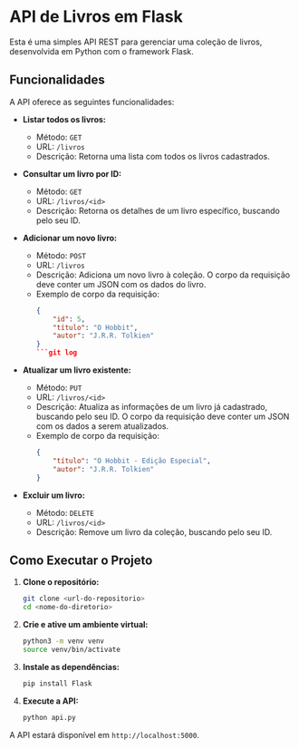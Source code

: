 # API de Livros em Flask

Esta é uma simples API REST para gerenciar uma coleção de livros, desenvolvida em Python com o framework Flask.

## Funcionalidades

A API oferece as seguintes funcionalidades:

*   **Listar todos os livros:**
    *   Método: `GET`
    *   URL: `/livros`
    *   Descrição: Retorna uma lista com todos os livros cadastrados.

*   **Consultar um livro por ID:**
    *   Método: `GET`
    *   URL: `/livros/<id>`
    *   Descrição: Retorna os detalhes de um livro específico, buscando pelo seu ID.

*   **Adicionar um novo livro:**
    *   Método: `POST`
    *   URL: `/livros`
    *   Descrição: Adiciona um novo livro à coleção. O corpo da requisição deve conter um JSON com os dados do livro.
    *   Exemplo de corpo da requisição:
        ```json
        {
            "id": 5,
            "título": "O Hobbit",
            "autor": "J.R.R. Tolkien"
        }
        ```git log


*   **Atualizar um livro existente:**
    *   Método: `PUT`
    *   URL: `/livros/<id>`
    *   Descrição: Atualiza as informações de um livro já cadastrado, buscando pelo seu ID. O corpo da requisição deve conter um JSON com os dados a serem atualizados.
    *   Exemplo de corpo da requisição:
        ```json
        {
            "título": "O Hobbit - Edição Especial",
            "autor": "J.R.R. Tolkien"
        }
        ```

*   **Excluir um livro:**
    *   Método: `DELETE`
    *   URL: `/livros/<id>`
    *   Descrição: Remove um livro da coleção, buscando pelo seu ID.

## Como Executar o Projeto

1.  **Clone o repositório:**
    ```bash
    git clone <url-do-repositorio>
    cd <nome-do-diretorio>
    ```
    
2.  **Crie e ative um ambiente virtual:**
    ```bash
    python3 -m venv venv
    source venv/bin/activate
    ```

3.  **Instale as dependências:**
    ```bash
    pip install Flask
    ```

4.  **Execute a API:**
    ```bash
    python api.py
    ```

A API estará disponível em `http://localhost:5000`.

